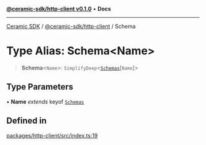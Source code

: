 [**@ceramic-sdk/http-client v0.1.0**](../README.md) • **Docs**

***

[Ceramic SDK](../../../README.md) / [@ceramic-sdk/http-client](../README.md) / Schema

# Type Alias: Schema\<Name\>

> **Schema**\<`Name`\>: `SimplifyDeep`\<[`Schemas`](Schemas.md)\[`Name`\]\>

## Type Parameters

• **Name** *extends* keyof [`Schemas`](Schemas.md)

## Defined in

[packages/http-client/src/index.ts:19](https://github.com/ceramicstudio/ceramic-sdk/blob/a220cbca7950f690af7f3d03a0023681bb9f5426/packages/http-client/src/index.ts#L19)

